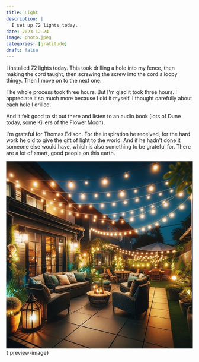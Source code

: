 ```yaml
---
title: Light
description: |
  I set up 72 lights today. 
date: 2023-12-24
image: photo.jpeg
categories: [gratitude]
draft: false
---
```


I installed 72 lights today. This took drilling a hole into my fence, then making the cord taught, then screwing the screw into the cord's loopy thingy. Then I move on to the next one. 

The whole process took three hours. But I'm glad it took three hours. I appreciate it so much more because I did it myself. I thought carefully about each hole I drilled. 

And it felt good to sit out there and listen to an audio book (lots of Dune today, some Killers of the Flower Moon). 

I'm grateful for Thomas Edison. For the inspiration he received, for the hard work he did to give the gift of light to the world. And if he hadn't done it someone else would have, which is also something to be grateful for. There are a lot of smart, good people on this earth. 

![Not what it looks like, but how it feels](photo.jpeg){.preview-image}
